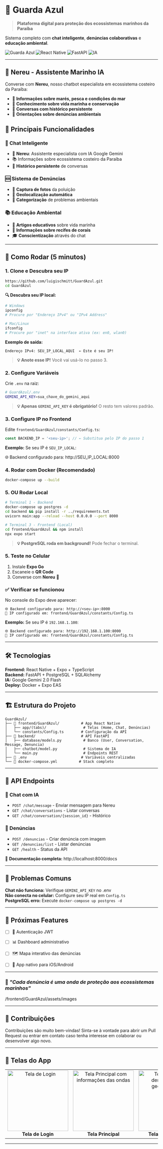 # 🌊 Guarda Azul

> **Plataforma digital para proteção dos ecossistemas marinhos da Paraíba**

Sistema completo com **chat inteligente**, **denúncias colaborativas** e **educação ambiental**.

![Guarda Azul](https://img.shields.io/badge/Status-Ativo-brightgreen) ![React Native](https://img.shields.io/badge/React%20Native-Expo-blue) ![FastAPI](https://img.shields.io/badge/FastAPI-PostgreSQL-green) ![IA](https://img.shields.io/badge/IA-Google%20Gemini-orange)

---

## 🤖 Nereu - Assistente Marinho IA

Converse com **Nereu**, nosso chatbot especialista em ecossistema costeiro da Paraíba:

- 🌊 **Informações sobre marés, pesca e condições do mar**
- 🐠 **Conhecimento sobre vida marinha e conservação**  
- 💬 **Conversas com histórico persistente**
- 🎯 **Orientações sobre denúncias ambientais**

## 📱 Principais Funcionalidades

### **💬 Chat Inteligente**
- 🤖 **Nereu**: Assistente especialista com IA Google Gemini
- 📚 Informações sobre ecossistema costeiro da Paraíba
- 💾 **Histórico persistente** de conversas

### **🆘 Sistema de Denúncias**
- 📸 **Captura de fotos** da poluição
- 📍 **Geolocalização automática**  
- 📝 **Categorização** de problemas ambientais

### **📚 Educação Ambiental**
- 📖 **Artigos educativos** sobre vida marinha
- 🪸 **Informações sobre recifes de corais**
- 🎓 **Conscientização** através do chat

---

## 🚀 Como Rodar (5 minutos)

### **1. Clone e Descubra seu IP**
```bash
https://github.com/luigischmitt/GuardAzul.git
cd GuardAzul
```

**🔍 Descubra seu IP local:**
```bash
# Windows
ipconfig
# Procure por "Endereço IPv4" ou "IPv4 Address"

# Mac/Linux  
ifconfig
# Procure por "inet" na interface ativa (ex: en0, wlan0)
```
**Exemplo de saída:**
```
Endereço IPv4: SEU_IP_LOCAL_AQUI  ← Este é seu IP!
```
> **💡 Anote esse IP!** Você vai usá-lo no passo 3.

### **2. Configure Variáveis**
Crie `.env` na raiz:
```bash
# GuardAzul/.env
GEMINI_API_KEY=sua_chave_do_gemini_aqui
```

> **💡 Apenas `GEMINI_API_KEY` é obrigatório!** O resto tem valores padrão.

### **3. Configure IP no Frontend**
Edite `frontend/GuardAzul/constants/Config.ts`:
```typescript
const BACKEND_IP = '<seu-ip>'; // ← Substitua pelo IP do passo 1
```
**Exemplo:** Se seu IP é `SEU_IP_LOCAL`:

🌐 Backend configurado para: http://SEU_IP_LOCAL:8000

### **4. Rodar com Docker (Recomendado)**
```bash
docker-compose up --build
```

### **5. OU Rodar Local**
```bash
# Terminal 1 - Backend
docker-compose up postgres -d
cd backend && pip install -r ../requirements.txt
uvicorn main:app --reload --host 0.0.0.0 --port 8000

# Terminal 3 - Frontend (Local) 
cd frontend/GuardAzul && npm install
npx expo start
```
> **💡 PostgreSQL roda em background!** Pode fechar o terminal.

### **5. Teste no Celular**
1. Instale **Expo Go** 
2. Escaneie o **QR Code**
3. Converse com **Nereu** 🤖

### **✅ Verificar se funcionou**
No console do Expo deve aparecer:
```
🌐 Backend configurado para: http://<seu-ip>:8000
📁 IP configurado em: frontend/GuardAzul/constants/Config.ts
```
**Exemplo:** Se seu IP é `192.168.1.100`:
```
🌐 Backend configurado para: http://192.168.1.100:8000
📁 IP configurado em: frontend/GuardAzul/constants/Config.ts
```

---

## 🛠️ Tecnologias

**Frontend:** React Native + Expo + TypeScript  
**Backend:** FastAPI + PostgreSQL + SQLAlchemy  
**IA:** Google Gemini 2.0 Flash  
**Deploy:** Docker + Expo EAS  

---

## 🏗️ Estrutura do Projeto

```
GuardAzul/
├── 📱 frontend/GuardAzul/          # App React Native
│   ├── app/(tabs)/                 # Telas (Home, Chat, Denúncias)
│   └── constants/Config.ts        # Configuração da API
├── 🚀 backend/                     # API FastAPI
│   ├── database/models.py          # Banco (User, Conversation, Message, Denuncia)
│   ├── chatbot/model.py            # Sistema de IA
│   └── main.py                     # Endpoints REST
├── 🔧 .env                         # Variáveis centralizadas
└── 🐳 docker-compose.yml          # Stack completo
```

---

## 🔌 API Endpoints

### **💬 Chat com IA**
- `POST /chat/message` - Enviar mensagem para Nereu
- `GET /chat/conversations` - Listar conversas
- `GET /chat/conversation/{session_id}` - Histórico

### **🌊 Denúncias**
- `POST /denuncias` - Criar denúncia com imagem
- `GET /denuncias/list` - Listar denúncias
- `GET /health` - Status da API

📖 **Documentação completa:** http://localhost:8000/docs

---

## 🔧 Problemas Comuns

**Chat não funciona:** Verifique `GEMINI_API_KEY` no .env  
**Não conecta no celular:** Configure seu IP real em `Config.ts`  
**PostgreSQL erro:** Execute `docker-compose up postgres -d`

---

## 🔮 Próximas Features

- [ ] 🔐 Autenticação JWT
- [ ] 📊 Dashboard administrativo  
- [ ] 🗺️ Mapa interativo das denúncias
- [ ] 📱 App nativo para iOS/Android


---

### 🌊 *"Cada denúncia é uma onda de proteção aos ecossistemas marinhos"*


/frontend/GuardAzul/assets/images

---

## 🤝 Contribuições
Contribuições são muito bem-vindas! Sinta-se à vontade para abrir um Pull Request ou entrar em contato caso tenha interesse em colaborar ou desenvolver algo novo.

---

## 📱 Telas do App

<table align="center">
  <tr>
    <td align="center">
      <img src="https://raw.githubusercontent.com/luigischmitt/GuardAzul/main/frontend/GuardAzul/assets/images/Login.png" alt="Tela de Login" width="200"/>
      <br>
      <strong>Tela de Login</strong>
    </td>
    <td align="center">
      <img src="https://raw.githubusercontent.com/luigischmitt/GuardAzul/main/frontend/GuardAzul/assets/images/Waves.png" alt="Tela Principal com informações das ondas" width="200"/>
      <br>
      <strong>Tela Principal</strong>
    </td>
    <td align="center">
      <img src="https://raw.githubusercontent.com/luigischmitt/GuardAzul/main/frontend/GuardAzul/assets/images/Denuncia.png" alt="Tela para fazer denúncias com geolocalização" width="200"/>
      <br>
      <strong>Tela de Denúncia</strong>
    </td>
    <td align="center">
      <img src="https://raw.githubusercontent.com/luigischmitt/GuardAzul/main/frontend/GuardAzul/assets/images/Nereu.png" alt="Chat com o assistente IA Nereu" width="200"/>
      <br>
      <strong>Chatbot Nereu</strong>
    </td>
  </tr>
</table>

---
